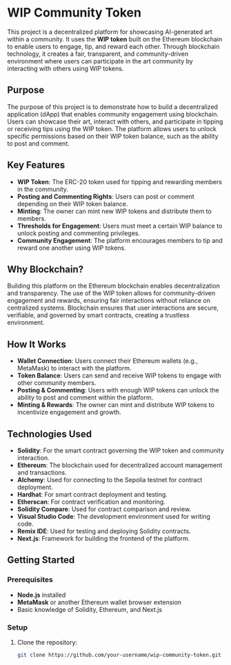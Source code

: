 # WIP Community Token

This project is a decentralized platform for showcasing AI-generated art within a community. It uses the **WIP token** built on the Ethereum blockchain to enable users to engage, tip, and reward each other. Through blockchain technology, it creates a fair, transparent, and community-driven environment where users can participate in the art community by interacting with others using WIP tokens.

## Purpose

The purpose of this project is to demonstrate how to build a decentralized application (dApp) that enables community engagement using blockchain. Users can showcase their art, interact with others, and participate in tipping or receiving tips using the WIP token. The platform allows users to unlock specific permissions based on their WIP token balance, such as the ability to post and comment.

## Key Features

- **WIP Token**: The ERC-20 token used for tipping and rewarding members in the community.
- **Posting and Commenting Rights**: Users can post or comment depending on their WIP token balance.
- **Minting**: The owner can mint new WIP tokens and distribute them to members.
- **Thresholds for Engagement**: Users must meet a certain WIP balance to unlock posting and commenting privileges.
- **Community Engagement**: The platform encourages members to tip and reward one another using WIP tokens.

## Why Blockchain?

Building this platform on the Ethereum blockchain enables decentralization and transparency. The use of the WIP token allows for community-driven engagement and rewards, ensuring fair interactions without reliance on centralized systems. Blockchain ensures that user interactions are secure, verifiable, and governed by smart contracts, creating a trustless environment.

## How It Works

- **Wallet Connection**: Users connect their Ethereum wallets (e.g., MetaMask) to interact with the platform.
- **Token Balance**: Users can send and receive WIP tokens to engage with other community members.
- **Posting & Commenting**: Users with enough WIP tokens can unlock the ability to post and comment within the platform.
- **Minting & Rewards**: The owner can mint and distribute WIP tokens to incentivize engagement and growth.

## Technologies Used

- **Solidity**: For the smart contract governing the WIP token and community interaction.
- **Ethereum**: The blockchain used for decentralized account management and transactions.
- **Alchemy**: Used for connecting to the Sepolia testnet for contract deployment.
- **Hardhat**: For smart contract deployment and testing.
- **Etherscan**: For contract verification and monitoring.
- **Solidity Compare**: Used for contract comparison and review.
- **Visual Studio Code**: The development environment used for writing code.
- **Remix IDE**: Used for testing and deploying Solidity contracts.
- **Next.js**: Framework for building the frontend of the platform.

## Getting Started

### Prerequisites

- **Node.js** installed
- **MetaMask** or another Ethereum wallet browser extension
- Basic knowledge of Solidity, Ethereum, and Next.js

### Setup

1. Clone the repository:
   ```bash
   git clone https://github.com/your-username/wip-community-token.git

